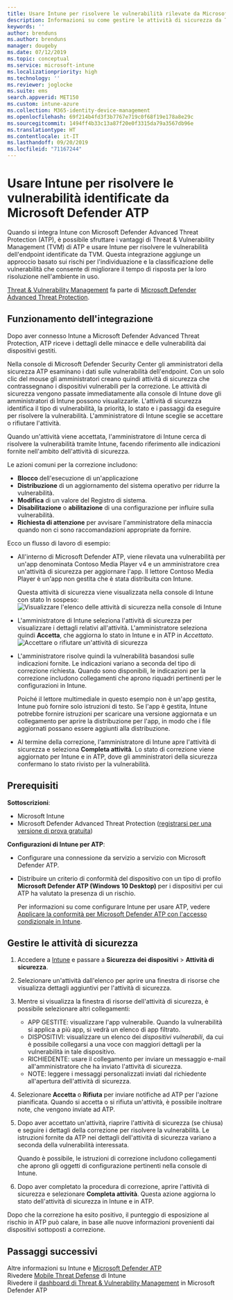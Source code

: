 ```yaml
---
title: Usare Intune per risolvere le vulnerabilità rilevate da Microsoft Defender ATP - Azure | Microsoft Docs
description: Informazioni su come gestire le attività di sicurezza da Threat & Vulnerability Management, un componente di Microsoft Defender Advanced Threat Protection (ATP) disponibile dalla console di Intune.
keywords: ''
author: brenduns
ms.author: brenduns
manager: dougeby
ms.date: 07/12/2019
ms.topic: conceptual
ms.service: microsoft-intune
ms.localizationpriority: high
ms.technology: ''
ms.reviewer: joglocke
ms.suite: ems
search.appverid: MET150
ms.custom: intune-azure
ms.collection: M365-identity-device-management
ms.openlocfilehash: 69f214b4fd3f3b7767e719c0f68f19e178a8e29c
ms.sourcegitcommit: 1494ff4b33c13a87f20e0f3315da79a3567db96e
ms.translationtype: HT
ms.contentlocale: it-IT
ms.lasthandoff: 09/20/2019
ms.locfileid: "71167244"
---
```

# <a name="use-intune-to-remediate-vulnerabilities-identified-by-microsoft-defender-atp"></a>Usare Intune per risolvere le vulnerabilità identificate da Microsoft Defender ATP  

Quando si integra Intune con Microsoft Defender Advanced Threat Protection (ATP), è possibile sfruttare i vantaggi di Threat & Vulnerability Management (TVM) di ATP e usare Intune per risolvere le vulnerabilità dell'endpoint identificate da TVM. Questa integrazione aggiunge un approccio basato sui rischi per l'individuazione e la classificazione delle vulnerabilità che consente di migliorare il tempo di risposta per la loro risoluzione nell'ambiente in uso.  

[Threat & Vulnerability Management](https://docs.microsoft.com/windows/security/threat-protection/windows-defender-atp/next-gen-threat-and-vuln-mgt) fa parte di [Microsoft Defender Advanced Threat Protection](https://docs.microsoft.com/windows/security/threat-protection/windows-defender-atp/windows-defender-advanced-threat-protection).  

## <a name="how-integration-works"></a>Funzionamento dell'integrazione  

Dopo aver connesso Intune a Microsoft Defender Advanced Threat Protection, ATP riceve i dettagli delle minacce e delle vulnerabilità dai dispositivi gestiti.  

Nella console di Microsoft Defender Security Center gli amministratori della sicurezza ATP esaminano i dati sulle vulnerabilità dell'endpoint. Con un solo clic del mouse gli amministratori creano quindi attività di sicurezza che contrassegnano i dispositivi vulnerabili per la correzione. Le attività di sicurezza vengono passate immediatamente alla console di Intune dove gli amministratori di Intune possono visualizzarle. L'attività di sicurezza identifica il tipo di vulnerabilità, la priorità, lo stato e i passaggi da eseguire per risolvere la vulnerabilità. L'amministratore di Intune sceglie se accettare o rifiutare l'attività.  

Quando un'attività viene accettata, l'amministratore di Intune cerca di risolvere la vulnerabilità tramite Intune, facendo riferimento alle indicazioni fornite nell'ambito dell'attività di sicurezza.  

Le azioni comuni per la correzione includono:  

- **Blocco** dell'esecuzione di un'applicazione  
- **Distribuzione** di un aggiornamento del sistema operativo per ridurre la vulnerabilità.  
- **Modifica** di un valore del Registro di sistema.  
- **Disabilitazione** o **abilitazione** di una configurazione per influire sulla vulnerabilità.  
- **Richiesta di attenzione** per avvisare l'amministratore della minaccia quando non ci sono raccomandazioni appropriate da fornire.  

Ecco un flusso di lavoro di esempio:

- All'interno di Microsoft Defender ATP, viene rilevata una vulnerabilità per un'app denominata Contoso Media Player v4 e un amministratore crea un'attività di sicurezza per aggiornare l'app. Il lettore Contoso Media Player è un'app non gestita che è stata distribuita con Intune.  

  Questa attività di sicurezza viene visualizzata nella console di Intune con stato In sospeso:  
  ![Visualizzare l'elenco delle attività di sicurezza nella console di Intune](./media/atp-manage-vulnerabilities/temp-security-tasks.png)
 
- L'amministratore di Intune seleziona l'attività di sicurezza per visualizzare i dettagli relativi all'attività.  L'amministratore seleziona quindi **Accetta**, che aggiorna lo stato in Intune e in ATP in *Accettato*.  
  ![Accettare o rifiutare un'attività di sicurezza](./media/atp-manage-vulnerabilities/temp-accept-task.png) 
 
- L'amministratore risolve quindi la vulnerabilità basandosi sulle indicazioni fornite.  Le indicazioni variano a seconda del tipo di correzione richiesta. Quando sono disponibili, le indicazioni per la correzione includono collegamenti che aprono riquadri pertinenti per le configurazioni in Intune. 

  Poiché il lettore multimediale in questo esempio non è un'app gestita, Intune può fornire solo istruzioni di testo. Se l'app è gestita, Intune potrebbe fornire istruzioni per scaricare una versione aggiornata e un collegamento per aprire la distribuzione per l'app, in modo che i file aggiornati possano essere aggiunti alla distribuzione. 

- Al termine della correzione, l'amministratore di Intune apre l'attività di sicurezza e seleziona **Completa attività**.  Lo stato di correzione viene aggiornato per Intune e in ATP, dove gli amministratori della sicurezza confermano lo stato rivisto per la vulnerabilità.  

## <a name="prerequisites"></a>Prerequisiti  

**Sottoscrizioni**:  

- Microsoft Intune  
- Microsoft Defender Advanced Threat Protection ([registrarsi per una versione di prova gratuita](https://www.microsoft.com/WindowsForBusiness/windows-atp?ocid=docs-wdatp-main-abovefoldlink))  

**Configurazioni di Intune per ATP**:  

- Configurare una connessione da servizio a servizio con Microsoft Defender ATP.  
- Distribuire un criterio di conformità del dispositivo con un tipo di profilo **Microsoft Defender ATP (Windows 10 Desktop)** per i dispositivi per cui ATP ha valutato la presenza di un rischio.

  Per informazioni su come configurare Intune per usare ATP, vedere [Applicare la conformità per Microsoft Defender ATP con l'accesso condizionale in Intune](advanced-threat-protection.md#enable-microsoft-defender-atp-in-intune).  

## <a name="work-with-security-tasks"></a>Gestire le attività di sicurezza  

1. Accedere a [Intune](https://go.microsoft.com/fwlink/?linkid=2090973) e passare a **Sicurezza dei dispositivi** > **Attività di sicurezza**.  
2. Selezionare un'attività dall'elenco per aprire una finestra di risorse che visualizza dettagli aggiuntivi per l'attività di sicurezza.  
3. Mentre si visualizza la finestra di risorse dell'attività di sicurezza, è possibile selezionare altri collegamenti:  
   - APP GESTITE: visualizzare l'app vulnerabile. Quando la vulnerabilità si applica a più app, si vedrà un elenco di app filtrato.  
   - DISPOSITIVI: visualizzare un elenco dei *dispositivi vulnerabili*, da cui è possibile collegarsi a una voce con maggiori dettagli per la vulnerabilità in tale dispositivo.  
   - RICHIEDENTE: usare il collegamento per inviare un messaggio e-mail all'amministratore che ha inviato l'attività di sicurezza.  
   - NOTE: leggere i messaggi personalizzati inviati dal richiedente all'apertura dell'attività di sicurezza.  
4. Selezionare **Accetta** o **Rifiuta** per inviare notifiche ad ATP per l'azione pianificata. Quando si accetta o si rifiuta un'attività, è possibile inoltrare note, che vengono inviate ad ATP.  

5. Dopo aver accettato un'attività, riaprire l'attività di sicurezza (se chiusa) e seguire i dettagli della correzione per risolvere la vulnerabilità.  Le istruzioni fornite da ATP nei dettagli dell'attività di sicurezza variano a seconda della vulnerabilità interessata.  

   Quando è possibile, le istruzioni di correzione includono collegamenti che aprono gli oggetti di configurazione pertinenti nella console di Intune.  

6. Dopo aver completato la procedura di correzione, aprire l'attività di sicurezza e selezionare **Completa attività**.  Questa azione aggiorna lo stato dell'attività di sicurezza in Intune e in ATP.  

Dopo che la correzione ha esito positivo, il punteggio di esposizione al rischio in ATP può calare, in base alle nuove informazioni provenienti dai dispositivi sottoposti a correzione. 

## <a name="next-steps"></a>Passaggi successivi
Altre informazioni su Intune e [Microsoft Defender ATP](advanced-threat-protection.md)  
Rivedere [Mobile Threat Defense](mobile-threat-defense.md) di Intune  
Rivedere il [dashboard di Threat & Vulnerability Management](https://docs.microsoft.com/windows/security/threat-protection/windows-defender-atp/tvm-dashboard-insights) in Microsoft Defender ATP
